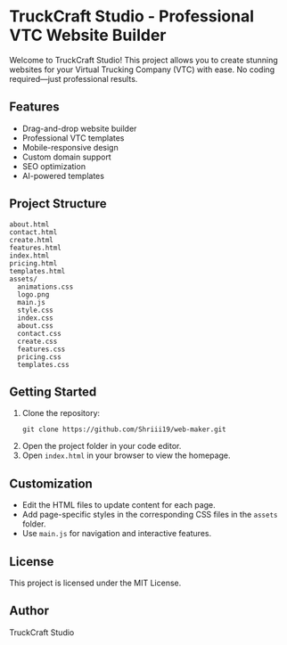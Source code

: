 # TruckCraft Studio - Professional VTC Website Builder

Welcome to TruckCraft Studio! This project allows you to create stunning websites for your Virtual Trucking Company (VTC) with ease. No coding required—just professional results.

## Features
- Drag-and-drop website builder
- Professional VTC templates
- Mobile-responsive design
- Custom domain support
- SEO optimization
- AI-powered templates

## Project Structure
```
about.html
contact.html
create.html
features.html
index.html
pricing.html
templates.html
assets/
  animations.css
  logo.png
  main.js
  style.css
  index.css
  about.css
  contact.css
  create.css
  features.css
  pricing.css
  templates.css
```

## Getting Started
1. Clone the repository:
   ```
   git clone https://github.com/Shriii19/web-maker.git
   ```
2. Open the project folder in your code editor.
3. Open `index.html` in your browser to view the homepage.

## Customization
- Edit the HTML files to update content for each page.
- Add page-specific styles in the corresponding CSS files in the `assets` folder.
- Use `main.js` for navigation and interactive features.

## License
This project is licensed under the MIT License.

## Author
TruckCraft Studio
